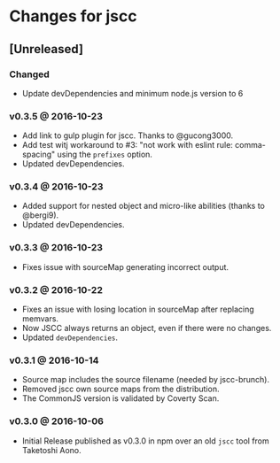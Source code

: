 # Changes for jscc

## [Unreleased]

### Changed
- Update devDependencies and minimum node.js version to 6

### v0.3.5 @ 2016-10-23

- Add link to gulp plugin for jscc. Thanks to @gucong3000.
- Add test witj workaround to #3: "not work with eslint rule: comma-spacing" using the `prefixes` option.
- Updated devDependencies.

### v0.3.4 @ 2016-10-23

- Added support for nested object and micro-like abilities (thanks to @bergi9).
- Updated devDependencies.

### v0.3.3 @ 2016-10-23

- Fixes issue with sourceMap generating incorrect output.

### v0.3.2 @ 2016-10-22

- Fixes an issue with losing location in sourceMap after replacing memvars.
- Now JSCC always returns an object, even if there were no changes.
- Updated `devDependencies`.

### v0.3.1 @ 2016-10-14

- Source map includes the source filename (needed by jscc-brunch).
- Removed jscc own source maps from the distribution.
- The CommonJS version is validated by Coverty Scan.

### v0.3.0 @ 2016-10-06

- Initial Release published as v0.3.0 in npm over an old `jscc` tool from Taketoshi Aono.
